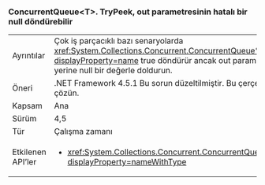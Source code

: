 ### <a name="concurrentqueuelttgttrypeek-can-return-an-erroneous-null-via-its-out-parameter"></a>ConcurrentQueue&lt;T&gt;. TryPeek, out parametresinin hatalı bir null döndürebilir

|   |   |
|---|---|
|Ayrıntılar|Çok iş parçacıklı bazı senaryolarda <xref:System.Collections.Concurrent.ConcurrentQueue%601.TryPeek(%600@)?displayProperty=name> true döndürür ancak out parametresi (doğru baktı değeri) yerine null bir değerle doldurun.|
|Öneri|.NET Framework 4.5.1 Bu sorun düzeltilmiştir. Bu çerçeve için yükseltme sorunu çözün.|
|Kapsam|Ana|
|Sürüm|4,5|
|Tür|Çalışma zamanı|
|Etkilenen API’ler|<ul><li><xref:System.Collections.Concurrent.ConcurrentQueue%601.TryPeek(%600@)?displayProperty=nameWithType></li></ul>|

